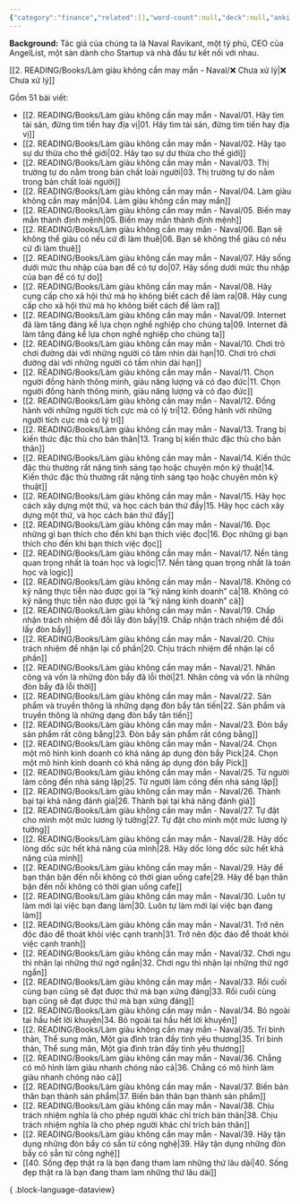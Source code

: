 ```yaml
---
{"category":"finance","related":[],"word-count":null,"deck":null,"anki tags":null,"dg-hide":true,"author":["Naval Ravikant"],"type":"book","dg-publish":true,"tags":["rich","PTBT","Naval-Ravikant","finance"],"title":"💸 Làm giàu không cần may mắn","permalink":"/2-reading/books/lam-giau-khong-can-may-man-naval/lam-giau-khong-can-may-man/","hide":true,"dgPassFrontmatter":true}
---
```


**Background:** Tác giả của chúng ta là Naval Ravikant, một tỷ phú, CEO của AngelList, một sàn dành cho Startup và nhà đầu tư kết nối với nhau.

[[2. READING/Books/Làm giàu không cần may mắn - Naval/❌ Chưa xử lý\|❌ Chưa xử lý]]

Gồm 51 bài viết:

- [[2. READING/Books/Làm giàu không cần may mắn - Naval/01. Hãy tìm tài sản, đừng tìm tiền hay địa vị\|01. Hãy tìm tài sản, đừng tìm tiền hay địa vị]]
- [[2. READING/Books/Làm giàu không cần may mắn - Naval/02. Hãy tạo sự dư thừa cho thế giới\|02. Hãy tạo sự dư thừa cho thế giới]]
- [[2. READING/Books/Làm giàu không cần may mắn - Naval/03. Thị trường tự do nằm trong bản chất loài người\|03. Thị trường tự do nằm trong bản chất loài người]]
- [[2. READING/Books/Làm giàu không cần may mắn - Naval/04. Làm giàu không cần may mắn\|04. Làm giàu không cần may mắn]]
- [[2. READING/Books/Làm giàu không cần may mắn - Naval/05. Biến may mắn thành định mệnh\|05. Biến may mắn thành định mệnh]]
- [[2. READING/Books/Làm giàu không cần may mắn - Naval/06. Bạn sẽ không thể giàu có nếu cứ đi làm thuê\|06. Bạn sẽ không thể giàu có nếu cứ đi làm thuê]]
- [[2. READING/Books/Làm giàu không cần may mắn - Naval/07. Hãy sống dưới mức thu nhập của bạn để có tự do\|07. Hãy sống dưới mức thu nhập của bạn để có tự do]]
- [[2. READING/Books/Làm giàu không cần may mắn - Naval/08. Hãy cung cấp cho xã hội thứ mà họ không biết cách để làm ra\|08. Hãy cung cấp cho xã hội thứ mà họ không biết cách để làm ra]]
- [[2. READING/Books/Làm giàu không cần may mắn - Naval/09. Internet đã làm tăng đáng kể lựa chọn nghề nghiệp cho chúng ta\|09. Internet đã làm tăng đáng kể lựa chọn nghề nghiệp cho chúng ta]]
- [[2. READING/Books/Làm giàu không cần may mắn - Naval/10. Chơi trò chơi đường dài với những người có tầm nhìn dài hạn\|10. Chơi trò chơi đường dài với những người có tầm nhìn dài hạn]]
- [[2. READING/Books/Làm giàu không cần may mắn - Naval/11. Chọn người đồng hành thông minh, giàu năng lượng và có đạo đức\|11. Chọn người đồng hành thông minh, giàu năng lượng và có đạo đức]]
- [[2. READING/Books/Làm giàu không cần may mắn - Naval/12. Đồng hành với những người tích cực mà có lý trí\|12. Đồng hành với những người tích cực mà có lý trí]]
- [[2. READING/Books/Làm giàu không cần may mắn - Naval/13. Trang bị kiến thức đặc thù cho bản thân\|13. Trang bị kiến thức đặc thù cho bản thân]]
- [[2. READING/Books/Làm giàu không cần may mắn - Naval/14. Kiến thức đặc thù thường rất nặng tính sáng tạo hoặc chuyên môn kỹ thuật\|14. Kiến thức đặc thù thường rất nặng tính sáng tạo hoặc chuyên môn kỹ thuật]]
- [[2. READING/Books/Làm giàu không cần may mắn - Naval/15. Hãy học cách xây dựng một thứ, và học cách bán thứ đấy\|15. Hãy học cách xây dựng một thứ, và học cách bán thứ đấy]]
- [[2. READING/Books/Làm giàu không cần may mắn - Naval/16. Đọc những gì bạn thích cho đến khi bạn thích việc đọc\|16. Đọc những gì bạn thích cho đến khi bạn thích việc đọc]]
- [[2. READING/Books/Làm giàu không cần may mắn - Naval/17. Nền tảng quan trọng nhất là toán học và logic\|17. Nền tảng quan trọng nhất là toán học và logic]]
- [[2. READING/Books/Làm giàu không cần may mắn - Naval/18. Không có kỹ năng thực tiễn nào được gọi là “kỹ năng kinh doanh” cả\|18. Không có kỹ năng thực tiễn nào được gọi là “kỹ năng kinh doanh” cả]]
- [[2. READING/Books/Làm giàu không cần may mắn - Naval/19. Chấp nhận trách nhiệm để đổi lấy đòn bẩy\|19. Chấp nhận trách nhiệm để đổi lấy đòn bẩy]]
- [[2. READING/Books/Làm giàu không cần may mắn - Naval/20. Chịu trách nhiệm để nhận lại cổ phần\|20. Chịu trách nhiệm để nhận lại cổ phần]]
- [[2. READING/Books/Làm giàu không cần may mắn - Naval/21. Nhân công và vốn là những đòn bẩy đã lỗi thời\|21. Nhân công và vốn là những đòn bẩy đã lỗi thời]]
- [[2. READING/Books/Làm giàu không cần may mắn - Naval/22. Sản phẩm và truyền thông là những dạng đòn bẩy tân tiến\|22. Sản phẩm và truyền thông là những dạng đòn bẩy tân tiến]]
- [[2. READING/Books/Làm giàu không cần may mắn - Naval/23. Đòn bẩy sản phẩm rất công bằng\|23. Đòn bẩy sản phẩm rất công bằng]]
- [[2. READING/Books/Làm giàu không cần may mắn - Naval/24. Chọn một mô hình kinh doanh có khả năng áp dụng đòn bẩy Pick\|24. Chọn một mô hình kinh doanh có khả năng áp dụng đòn bẩy Pick]]
- [[2. READING/Books/Làm giàu không cần may mắn - Naval/25. Từ người làm công đến nhà sáng lập\|25. Từ người làm công đến nhà sáng lập]]
- [[2. READING/Books/Làm giàu không cần may mắn - Naval/26. Thành bại tại khả năng đánh giá\|26. Thành bại tại khả năng đánh giá]]
- [[2. READING/Books/Làm giàu không cần may mắn - Naval/27. Tự đặt cho mình một mức lương lý tưởng\|27. Tự đặt cho mình một mức lương lý tưởng]]
- [[2. READING/Books/Làm giàu không cần may mắn - Naval/28. Hãy dốc lòng dốc sức hết khả năng của mình\|28. Hãy dốc lòng dốc sức hết khả năng của mình]]
- [[2. READING/Books/Làm giàu không cần may mắn - Naval/29. Hãy để bạn thân bận đến nỗi không có thời gian uống cafe\|29. Hãy để bạn thân bận đến nỗi không có thời gian uống cafe]]
- [[2. READING/Books/Làm giàu không cần may mắn - Naval/30. Luôn tự làm mới lại việc bạn đang làm\|30. Luôn tự làm mới lại việc bạn đang làm]]
- [[2. READING/Books/Làm giàu không cần may mắn - Naval/31. Trở nên độc đáo để thoát khỏi việc cạnh tranh\|31. Trở nên độc đáo để thoát khỏi việc cạnh tranh]]
- [[2. READING/Books/Làm giàu không cần may mắn - Naval/32. Chơi ngu thì nhận lại những thứ ngớ ngẩn\|32. Chơi ngu thì nhận lại những thứ ngớ ngẩn]]
- [[2. READING/Books/Làm giàu không cần may mắn - Naval/33. Rồi cuối cùng bạn cũng sẽ đạt được thứ mà bạn xứng đáng\|33. Rồi cuối cùng bạn cũng sẽ đạt được thứ mà bạn xứng đáng]]
- [[2. READING/Books/Làm giàu không cần may mắn - Naval/34. Bỏ ngoài tai hầu hết lời khuyên\|34. Bỏ ngoài tai hầu hết lời khuyên]]
- [[2. READING/Books/Làm giàu không cần may mắn - Naval/35. Trí bình thản, Thể sung mãn, Một gia đình tràn đầy tình yêu thương\|35. Trí bình thản, Thể sung mãn, Một gia đình tràn đầy tình yêu thương]]
- [[2. READING/Books/Làm giàu không cần may mắn - Naval/36. Chẳng có mô hình làm giàu nhanh chóng nào cả\|36. Chẳng có mô hình làm giàu nhanh chóng nào cả]]
- [[2. READING/Books/Làm giàu không cần may mắn - Naval/37. Biến bản thân bạn thành sản phẩm\|37. Biến bản thân bạn thành sản phẩm]]
- [[2. READING/Books/Làm giàu không cần may mắn - Naval/38. Chịu trách nhiệm nghĩa là cho phép người khác chỉ trích bản thân\|38. Chịu trách nhiệm nghĩa là cho phép người khác chỉ trích bản thân]]
- [[2. READING/Books/Làm giàu không cần may mắn - Naval/39. Hãy tận dụng những đòn bẩy có sẵn từ công nghệ\|39. Hãy tận dụng những đòn bẩy có sẵn từ công nghệ]]
- [[40. Sống đẹp thật ra là bạn đang tham lam những thứ lâu dài\|40. Sống đẹp thật ra là bạn đang tham lam những thứ lâu dài]]

{ .block-language-dataview}